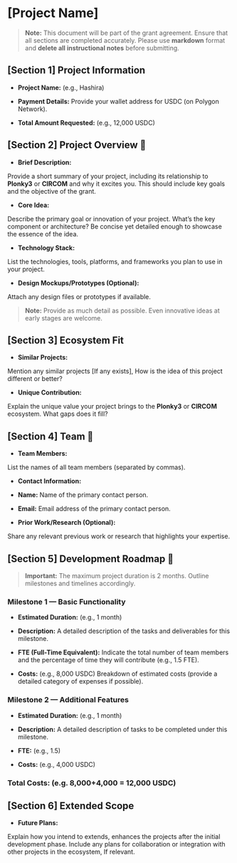 
# [Project Name]

  

>  **Note:** This document will be part of the grant agreement. Ensure that all sections are completed accurately. Please use **markdown** format and **delete all instructional notes** before submitting.

  

## [Section 1] Project Information

  

-  **Project Name:** (e.g., Hashira)

-  **Payment Details:** Provide your wallet address for USDC (on Polygon Network).

-  **Total Amount Requested:** (e.g., 12,000 USDC)

  

## [Section 2] Project Overview :page_facing_up:

  

-  **Brief Description:**

Provide a short summary of your project, including its relationship to **Plonky3** or **CIRCOM** and why it excites you. This should include key goals and the objective of the grant.

  

-  **Core Idea:**

Describe the primary goal or innovation of your project. What’s the key component or architecture? Be concise yet detailed enough to showcase the essence of the idea.

  

-  **Technology Stack:**

List the technologies, tools, platforms, and frameworks you plan to use in your project.

  

-  **Design Mockups/Prototypes (Optional):**

Attach any design files or prototypes if available.

  

>  **Note:** Provide as much detail as possible. Even innovative ideas at early stages are welcome.

  

## [Section 3] Ecosystem Fit

  

-  **Similar Projects:**

Mention any similar projects [If any exists], How is the idea of this project different or better?

  

-  **Unique Contribution:**

Explain the unique value your project brings to the **Plonky3** or **CIRCOM** ecosystem. What gaps does it fill?

  

## [Section 4] Team :busts_in_silhouette:

  

-  **Team Members:**

List the names of all team members (separated by commas).

  

-  **Contact Information:**

-  **Name:** Name of the primary contact person.

-  **Email:** Email address of the primary contact person.

  

-  **Prior Work/Research (Optional):**

Share any relevant previous work or research that highlights your expertise.

  

## [Section 5] Development Roadmap :open_book:

  

>  **Important:** The maximum project duration is 2 months. Outline milestones and timelines accordingly.

  

### Milestone 1 — Basic Functionality

  

-  **Estimated Duration:** (e.g., 1 month)

-  **Description:** A detailed description of the tasks and deliverables for this milestone.

-  **FTE (Full-Time Equivalent):** Indicate the total number of team members and the percentage of time they will contribute (e.g., 1.5 FTE).

-  **Costs:** (e.g., 8,000 USDC) Breakdown of estimated costs (provide a detailed category of expenses if possible).

  

### Milestone 2 — Additional Features

  

-  **Estimated Duration:** (e.g., 1 month)

-  **Description:** A detailed description of tasks to be completed under this milestone.

-  **FTE:** (e.g., 1.5)

-  **Costs:** (e.g., 4,000 USDC)

  
  ### Total Costs: (e.g. 8,000+4,000 = 12,000 USDC)

## [Section 6] Extended Scope

  

-  **Future Plans:**

Explain how you intend to extends, enhances the projects after the initial development phase. Include any plans for collaboration or integration with other projects in the ecosystem, If relevant.
